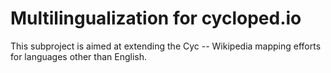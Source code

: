 # Multilingualization for cycloped.io

This subproject is aimed at extending the Cyc -- Wikipedia mapping efforts for
languages other than English.

